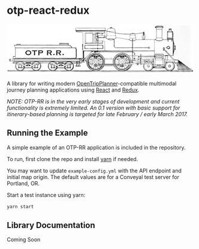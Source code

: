 # otp-react-redux

<img src="otprr.png" width="500" />

A library for writing modern [OpenTripPlanner](http://www.opentripplanner.org/)-compatible multimodal journey planning applications using [React]() and [Redux]().

*NOTE: OTP-RR is in the very early stages of development and current functionality is extremely limited. An 0.1 version with basic support for itinerary-based planning is targeted for late February / early March 2017.*

## Running the Example

A simple example of an OTP-RR application is included in the repository.

To run, first clone the repo and install [yarn](https://yarnpkg.com/) if needed.

You may want to update `example-config.yml` with the API endpoint and initial map origin. The default values are for a Conveyal test server for Portland, OR.

Start a test instance using yarn:

```bash
yarn start
```

## Library Documentation

Coming Soon
